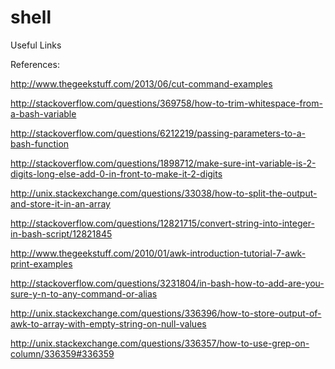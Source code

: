 # shell

Useful Links

References:


http://www.thegeekstuff.com/2013/06/cut-command-examples

http://stackoverflow.com/questions/369758/how-to-trim-whitespace-from-a-bash-variable
 
http://stackoverflow.com/questions/6212219/passing-parameters-to-a-bash-function

http://stackoverflow.com/questions/1898712/make-sure-int-variable-is-2-digits-long-else-add-0-in-front-to-make-it-2-digits

http://unix.stackexchange.com/questions/33038/how-to-split-the-output-and-store-it-in-an-array

http://stackoverflow.com/questions/12821715/convert-string-into-integer-in-bash-script/12821845

http://www.thegeekstuff.com/2010/01/awk-introduction-tutorial-7-awk-print-examples

http://stackoverflow.com/questions/3231804/in-bash-how-to-add-are-you-sure-y-n-to-any-command-or-alias

http://unix.stackexchange.com/questions/336396/how-to-store-output-of-awk-to-array-with-empty-string-on-null-values

http://unix.stackexchange.com/questions/336357/how-to-use-grep-on-column/336359#336359